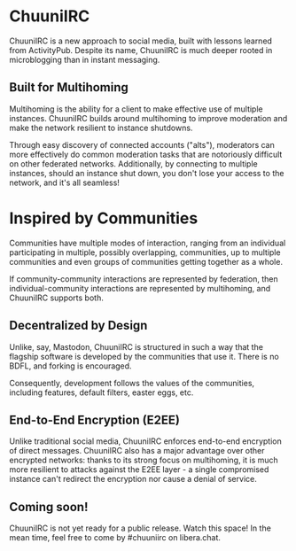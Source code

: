# ChuuniIRC

ChuuniIRC is a new approach to social media, built with lessons learned from
ActivityPub.  Despite its name, ChuuniIRC is much deeper rooted in microblogging
than in instant messaging.

## Built for Multihoming

Multihoming is the ability for a client to make effective use of multiple
instances.  ChuuniIRC builds around multihoming to improve moderation and make
the network resilient to instance shutdowns.

Through easy discovery of connected accounts ("alts"), moderators can more
effectively do common moderation tasks that are notoriously difficult on other
federated networks.  Additionally, by connecting to multiple instances, should
an instance shut down, you don't lose your access to the network, and it's all
seamless!

# Inspired by Communities

Communities have multiple modes of interaction, ranging from an individual
participating in multiple, possibly overlapping, communities, up to multiple
communities and even groups of communities getting together as a whole.

If community-community interactions are represented by federation, then
individual-community interactions are represented by multihoming, and ChuuniIRC
supports both.

## Decentralized by Design

Unlike, say, Mastodon, ChuuniIRC is structured in such a way that the flagship
software is developed by the communities that use it.  There is no BDFL, and
forking is encouraged.

Consequently, development follows the values of the communities, including
features, default filters, easter eggs, etc.

## End-to-End Encryption (E2EE)

Unlike traditional social media, ChuuniIRC enforces end-to-end encryption of
direct messages.  ChuuniIRC also has a major advantage over other encrypted
networks: thanks to its strong focus on multihoming, it is much more resilient
to attacks against the E2EE layer - a single compromised instance can't redirect
the encryption nor cause a denial of service.

## Coming soon!

ChuuniIRC is not yet ready for a public release.  Watch this space!  In the mean
time, feel free to come by #chuuniirc on libera.chat.
